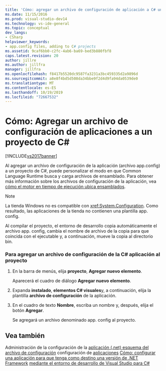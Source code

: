 ```yaml
---
title: 'Cómo: agregar un archivo de configuración de aplicación a C# un proyecto | Microsoft Docs'
ms.date: 11/15/2016
ms.prod: visual-studio-dev14
ms.technology: vs-ide-general
ms.topic: conceptual
dev_langs:
- CSharp
helpviewer_keywords:
- app.config files, adding to C# projects
ms.assetid: 9caf6bb0-c2fc-4ab6-ba69-bed3b880fbf8
caps.latest.revision: 20
author: jillre
ms.author: jillfra
manager: jillfra
ms.openlocfilehash: f8417b5520dc9587fa3231a3bc459335d2a9896d
ms.sourcegitcommit: a8e8f4bd5d508da34bbe9f2d4d9fa94da0539de0
ms.translationtype: MT
ms.contentlocale: es-ES
ms.lasthandoff: 10/19/2019
ms.locfileid: "72667532"
---
```

# <a name="how-to-add-an-application-configuration-file-to-a-c-project"></a>Cómo: Agregar un archivo de configuración de aplicaciones a un proyecto de C#
[!INCLUDE[vs2017banner](../includes/vs2017banner.md)]

Al agregar un archivo de configuración de la aplicación (archivo app.config) a un proyecto de C#, puede personalizar el modo en que Common Language Runtime busca y carga archivos de ensamblado. Para obtener más información sobre los archivos de configuración de la aplicación, vea [cómo el motor en tiempo de ejecución ubica ensamblados](https://msdn.microsoft.com/library/772ac6f4-64d2-4cfb-92fd-58096dcd6c34).

> [!NOTE]
> La tienda Windows no es compatible con <xref:System.Configuration>. Como resultado, las aplicaciones de la tienda no contienen una plantilla app. config.

 Al compilar el proyecto, el entorno de desarrollo copia automáticamente el archivo app. config, cambia el nombre de archivo de la copia para que coincida con el ejecutable y, a continuación, mueve la copia al directorio bin.

### <a name="to-add-an-application-configuration-file-to-your-c-project"></a>Para agregar un archivo de configuración de la C# aplicación al proyecto

1. En la barra de menús, elija **proyecto**, **Agregar nuevo elemento**.

     Aparecerá el cuadro de diálogo **Agregar nuevo elemento**.

2. Expanda **instalado**, **elementos C# visuales**y, a continuación, elija la plantilla **archivo de configuración** de la aplicación.

3. En el cuadro de texto **Nombre**, escriba un nombre y, después, elija el botón **Agregar**.

     Se agregará un archivo denominado app. config al proyecto.

## <a name="see-also"></a>Vea también
 Administración de la configuración de la [aplicación (.net) esquema del](../ide/managing-application-settings-dotnet.md) [archivo de configuración](https://msdn.microsoft.com/library/69003d39-dc8a-460c-a6be-e6d93e690b38) configuración de [aplicaciones](https://msdn.microsoft.com/library/86bd26d3-737e-4484-9782-19b17f34cd1f) [Cómo: configurar una aplicación para que tenga como destino una versión de .NET Framework](https://msdn.microsoft.com/5247b307-89ca-417b-8dd0-e8f9bd2f4717) [mediante el entorno de desarrollo de Visual Studio para C# ](../csharp-ide/using-the-visual-studio-development-environment-for-csharp.md)